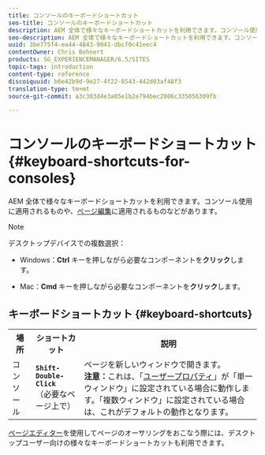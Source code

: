 ```yaml
---
title: コンソールのキーボードショートカット
seo-title: コンソールのキーボードショートカット
description: AEM 全体で様々なキーボードショートカットを利用できます。コンソール使用に適用されるものや、ページ編集に適用されるものなどがあります。
seo-description: AEM 全体で様々なキーボードショートカットを利用できます。コンソール使用に適用されるものや、ページ編集に適用されるものなどがあります。
uuid: 3be775f4-ea44-4843-9041-dbcf0c41eec4
contentOwner: Chris Bohnert
products: SG_EXPERIENCEMANAGER/6.5/SITES
topic-tags: introduction
content-type: reference
discoiquuid: b6e42b9d-9e27-4f22-8543-442d03af48f3
translation-type: tm+mt
source-git-commit: a3c303d4e3a85e1b2e794bec2006c335056309fb

---
```



# コンソールのキーボードショートカット{#keyboard-shortcuts-for-consoles}

AEM 全体で様々なキーボードショートカットを利用できます。コンソール使用に適用されるものや、[ページ編集](/help/sites-classic-ui-authoring/classic-page-author-keyboard-shortcuts.md)に適用されるものなどがあります。

>[!NOTE]
>
>デスクトップデバイスでの複数選択：
>
>* Windows：**Ctrl** キーを押しながら必要なコンポーネントを&#x200B;**クリック**&#x200B;します。
   >
   >
* Mac：**Cmd** キーを押しながら必要なコンポーネントを&#x200B;**クリック**&#x200B;します。
>



## キーボードショートカット {#keyboard-shortcuts}

<table>
 <tbody>
  <tr>
   <th>場所</th>
   <th>ショートカット</th>
   <th>説明</th>
  </tr>
  <tr>
   <td>コンソール</td>
   <td><strong><code>Shift-Double-Click</code></strong><br /> （必要なページ上で）</td>
   <td>ページを新しいウィンドウで開きます。<br />
<strong>注意：</strong>これは、「<a href="/help/sites-classic-ui-authoring/author-env-user-props.md">ユーザープロパティ</a>」が「単一ウィンドウ」に設定されている場合に動作します。「複数ウィンドウ」に設定されている場合は、これがデフォルトの動作となります。</td>
  </tr>
 </tbody>
</table>

[ページエディター](/help/sites-classic-ui-authoring/classic-page-author-keyboard-shortcuts.md)を使用してページのオーサリングをおこなう際には、デスクトップユーザー向けの様々なキーボードショートカットも利用できます。
